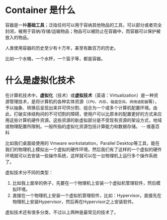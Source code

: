 # Container 是什么

容器是一种**基础工具**；泛指任何可以用于容纳其他物品的工具，可以部分或者完全封闭，被用于容纳/存储/运输物品；物品可以被防止在容器中，而容器可以保护被放入的物品。

人类使用容器的历史至少有十万年，甚至有数百万的历史。

比如一个水桶，一个水杯，一个篮子等，都是容器。

# 什么是虚拟化技术

在计算机技术中，**虚拟化**（技术）或**虚拟技术**（英语：Virtualization）是一种资源管理技术，是将计算机的各种实体资源（`CPU`、`内存`、`磁盘空间`、`网络适配器`等），予以抽象、转换后呈现出来并可供分割、组合为一个或多个计算机配置环境。由此，打破实体结构间的不可切割的障碍，使用户可以比原本的配置更好的方式来应用这些计算机硬件资源。这些资源的新虚拟部分是不受现有资源的架设方式，地域或物理配置所限制。一般所指的虚拟化资源包括计算能力和数据存储。 -- 维基百科

比如我们桌面级使用的 Vmware workstatation，Parallel Desktop等工具，能在我们的物理机上模拟出一个虚拟的硬件环境，然后我们有了这样的一个虚拟的硬件环境就可以去安装一些操作系统，这样就可以在一台物理机上运行多个操作系统了。

虚拟技术分不同的类型：

1. 比如我上面举的例子，先要在一个物理机上安装一个虚拟机管理软件，然后模拟环境。
2. 直接在一个物理机上安装一个虚拟机管理软件，比如：Hypervisor。直接先在物理机上安装Hypervisor，然后再在Hypervisor之上安装软件。

虚拟技术还有很多分类，不过以上两种是最常见的技术了。
